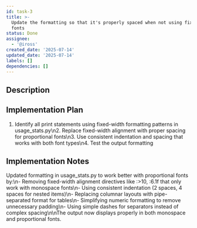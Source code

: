 ```yaml
---
id: task-3
title: >-
  Update the formatting so that it's properly spaced when not using fixed-width
  fonts
status: Done
assignee:
  - '@iross'
created_date: '2025-07-14'
updated_date: '2025-07-14'
labels: []
dependencies: []
---
```


## Description

## Implementation Plan

1. Identify all print statements using fixed-width formatting patterns in usage_stats.py\n2. Replace fixed-width alignment with proper spacing for proportional fonts\n3. Use consistent indentation and spacing that works with both font types\n4. Test the output formatting

## Implementation Notes

Updated formatting in usage_stats.py to work better with proportional fonts by:\n- Removing fixed-width alignment directives like :>10, :6.1f that only work with monospace fonts\n- Using consistent indentation (2 spaces, 4 spaces for nested items)\n- Replacing columnar layouts with pipe-separated format for tables\n- Simplifying numeric formatting to remove unnecessary padding\n- Using simple dashes for separators instead of complex spacing\n\nThe output now displays properly in both monospace and proportional fonts.
